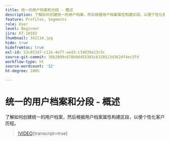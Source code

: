 ```yaml
---
title: 统一的用户档案和分段 - 概述
description: 了解如何创建统一的用户档案，然后根据用户档案属性构建区段，以便个性化客户历程。
feature: Profiles, Segments
role: User
level: Beginner
jira: KT-10183
thumbnail: 342114.jpg
hide: true
hidefromtoc: true
exl-id: 53c853d7-c12e-4e77-aed3-c34039a13c5c
source-git-commit: 30b2099c678b9d455383c6328513d362df4ec5fd
workflow-type: ht
source-wordcount: '52'
ht-degree: 100%

---
```


# 统一的用户档案和分段 - 概述

了解如何创建统一的用户档案，然后根据用户档案属性构建区段，以便个性化客户历程。

>[!VIDEO](https://video.tv.adobe.com/v/342114?quality=12&learn=on){transcript=true}
